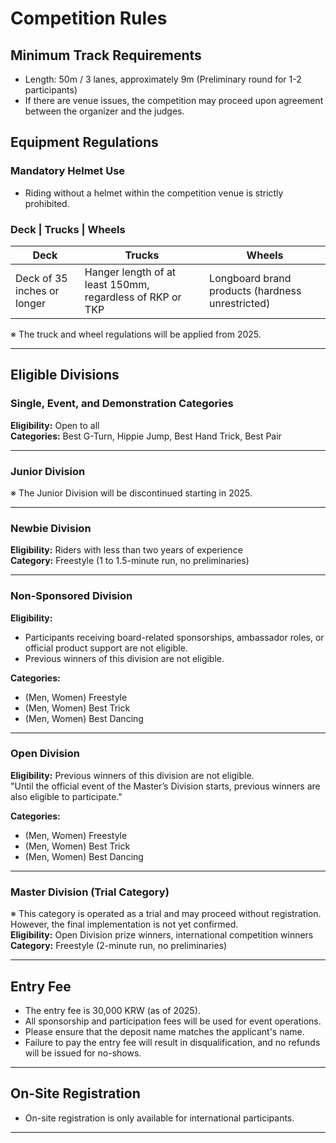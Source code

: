 # Competition Rules

## Minimum Track Requirements
* Length: 50m / 3 lanes, approximately 9m (Preliminary round for 1-2 participants)
* If there are venue issues, the competition may proceed upon agreement between the organizer and the judges.

## Equipment Regulations
### Mandatory Helmet Use
* Riding without a helmet within the competition venue is strictly prohibited.

### Deck | Trucks | Wheels
| Deck | Trucks | Wheels |
|---|---|---|
| Deck of 35 inches or longer | Hanger length of at least 150mm, regardless of RKP or TKP | Longboard brand products (hardness unrestricted) |

※ The truck and wheel regulations will be applied from 2025.

---

## Eligible Divisions

### Single, Event, and Demonstration Categories
**Eligibility:** Open to all  
**Categories:** Best G-Turn, Hippie Jump, Best Hand Trick, Best Pair  

---

### Junior Division  
※ The Junior Division will be discontinued starting in 2025.  

---

### Newbie Division  
**Eligibility:** Riders with less than two years of experience  
**Category:** Freestyle (1 to 1.5-minute run, no preliminaries)  

---
### Non-Sponsored Division  
**Eligibility:**  
* Participants receiving board-related sponsorships, ambassador roles, or official product support are not eligible.
* Previous winners of this division are not eligible.

**Categories:**  
* (Men, Women) Freestyle  
* (Men, Women) Best Trick  
* (Men, Women) Best Dancing  

---
### Open Division  
**Eligibility:** Previous winners of this division are not eligible.  
"Until the official event of the Master’s Division starts, previous winners are also eligible to participate."


**Categories:**  
* (Men, Women) Freestyle  
* (Men, Women) Best Trick  
* (Men, Women) Best Dancing  

---

### Master Division (Trial Category)

※ This category is operated as a trial and may proceed without registration. However, the final implementation is not yet confirmed.  
**Eligibility:** Open Division prize winners, international competition winners  
**Category:** Freestyle (2-minute run, no preliminaries)  

---

## Entry Fee  
* The entry fee is 30,000 KRW (as of 2025).  
* All sponsorship and participation fees will be used for event operations.  
* Please ensure that the deposit name matches the applicant's name.  
* Failure to pay the entry fee will result in disqualification, and no refunds will be issued for no-shows.  

---

## On-Site Registration  
* On-site registration is only available for international participants.  

---


